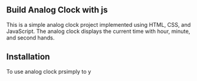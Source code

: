 ## Build Analog Clock with js

This is a simple analog clock project implemented using HTML, CSS, and JavaScript. The analog clock displays the current time with hour, minute, and second hands.


## Installation

To use  analog clock prsimply   to y
